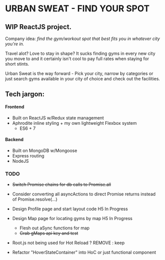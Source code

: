 # URBAN SWEAT - FIND YOUR SPOT

## WIP ReactJS project.

Company idea: <em>find the gym/workout spot that best fits you in whatever city you're in.</em>

Travel alot? Love to stay in shape? It sucks finding gyms in every new city you move to and it certainly isn't cool to pay full rates when staying for short stints.

Urban Sweat is the way forward - Pick your city, narrow by categories or just search gyms available in your city of choice and check out the facilities.

## Tech jargon:
#### Frontend

+ Built on ReactJS w/Redux state management
+ Aphrodite inline styling + my own lightweight Flexbox system
  + ES6 + 7
  
#### Backend

+ Built on MongoDB w/Mongoose
+ Express routing
+ NodeJS

### TODO

+ ~~Switch Promise chains for db calls to Promise.all~~
+ Consider converting all asyncActions to direct Promise returns instead of Promise.resolve(...)
+ Design Profile page and start layout code H5 In Progress
+ Design Map page for locating gyms by map H5 In Progress 
  + Flesh out aSync functions for map
  + ~~Grab gMaps api key and test~~
  
+ Root.js not being used for Hot Reload ? REMOVE : keep
+ Refactor "HoverStateContainer" into HoC or just functional component
